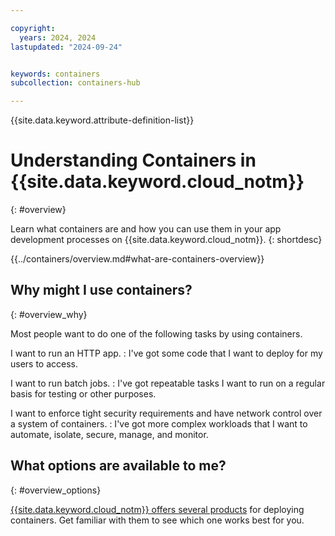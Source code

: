 ```yaml
---

copyright:
  years: 2024, 2024
lastupdated: "2024-09-24"


keywords: containers
subcollection: containers-hub

---
```



{{site.data.keyword.attribute-definition-list}}

# Understanding Containers in {{site.data.keyword.cloud_notm}}
{: #overview}

Learn what containers are and how you can use them in your app development processes on {{site.data.keyword.cloud_notm}}.
{: shortdesc}

{{../containers/overview.md#what-are-containers-overview}}


## Why might I use containers?
{: #overview_why}

Most people want to do one of the following tasks by using containers.

I want to run an HTTP app.
:   I've got some code that I want to deploy for my users to access.

I want to run batch jobs.
:   I've got repeatable tasks I want to run on a regular basis for testing or other purposes.

I want to enforce tight security requirements and have network control over a system of containers.
:   I've got more complex workloads that I want to automate, isolate, secure, manage, and monitor. 

## What options are available to me?
{: #overview_options}

[{{site.data.keyword.cloud_notm}} offers several products](/docs/containers-hub?topic=containers-hub-comparison) for deploying containers. Get familiar with them to see which one works best for you.
